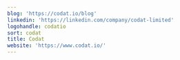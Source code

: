 ```yaml
---
blog: 'https://codat.io/blog'
linkedin: 'https://linkedin.com/company/codat-limited'
logohandle: codatio
sort: codat
title: Codat
website: 'https://www.codat.io/'
---
```

